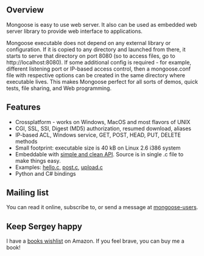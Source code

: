 Overview
--------

Mongoose is easy to use web server. It also can be used as embedded web server library to provide web interface to applications.

Mongoose executable does not depend on any external library or configuration. If it is copied to any directory and launched from there, it starts to serve that directory on port 8080 (so to access files, go to http://localhost:8080). If some additional config is required - for example, different listening port or IP-based access control, then a mongoose.conf file with respective options can be created in the same directory where executable lives. This makes Mongoose perfect for all sorts of demos, quick tests, file sharing, and Web programming.


Features
--------

- Crossplatform - works on Windows, MacOS and most flavors of UNIX
- CGI, SSL, SSI, Digest (MD5) authorization, resumed download, aliases
- IP-based ACL, Windows service, GET, POST, HEAD, PUT, DELETE methods
- Small footprint: executable size is 40 kB on Linux 2.6 i386 system
- Embeddable with [simple and clean API](https://github.com/valenok/mongoose/blob/master/mongoose.h). Source is in single .c file to make things easy.
- Examples: [hello.c](https://github.com/valenok/mongoose/blob/master/examples/hello.c), [post.c](https://github.com/valenok/mongoose/blob/master/examples/post.c), [upload.c](https://github.com/valenok/mongoose/blob/master/examples/upload.c)
- Python and C# bindings


Mailing list
------------

You can read it online, subscribe to, or send a message at [mongoose-users](http://groups.google.com/group/mongoose-users).


Keep Sergey happy
-----------------

I have a [books wishlist](http://amzn.com/w/1OC2ZCPTQYIEP?sort=priority) on Amazon. If you feel brave, you can buy me a book!
